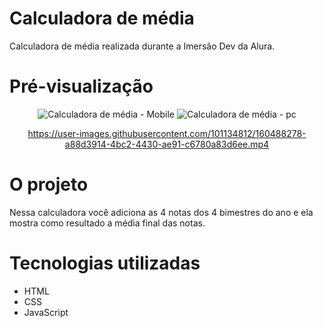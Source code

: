 # Calculadora de média
 Calculadora de média realizada durante a Imersão Dev da Alura.

# Pré-visualização
<div align="center">
 
 ![Calculadora de média - Mobile](https://user-images.githubusercontent.com/101134812/160488272-8b01d2da-feb8-4a1a-9c85-70f3ef50af48.png)
 ![Calculadora de média - pc](https://user-images.githubusercontent.com/101134812/160488276-ea9fcdb2-7e48-4930-a00d-5d0e2db8e2e4.png)

 https://user-images.githubusercontent.com/101134812/160488278-a88d3914-4bc2-4430-ae91-c6780a83d6ee.mp4
</div>

# O projeto
Nessa calculadora você adiciona as 4 notas dos 4 bimestres do ano e ela mostra como resultado a média final das notas. 

# Tecnologias utilizadas
* HTML
* CSS
* JavaScript
